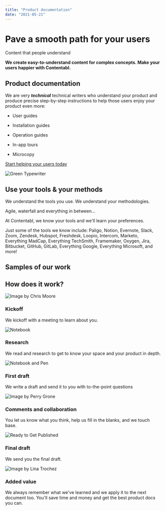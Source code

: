 ```yaml
---
title: "Product documentation"
date: "2021-05-21"
---
```


# Pave a smooth path for your users

Content that people understand

**We create easy-to-understand content for complex concepts. Make your users happier with Contentabl.**

## Product documentation

We are very **_technical_** technical writers who understand your product and produce precise step-by-step instructions to help those users enjoy your product even more:

- User guides
    
- Installation guides
    
- Operation guides
    
- In-app tours
    
- Microcopy
    

[Start helping your users today](?p=978 "Contact")

![Green Typewriter](images/ab703-d83bd3c21df94d5286771b9bc07e8541.jpg)

## Use your tools & your methods

We understand the tools you use. We understand your methodologies.

Agile, waterfall and everything in between...

At Contentabl, we know your tools and we'll learn your preferences.

Just some of the tools we know include: Paligo, Notion, Evernote, Slack, Zoom, Zendesk, Hubspot, Freshdesk, Loopio, Intercom, Marketo, Everything MadCap, Everything TechSmith, Framemaker, Oxygen, Jira, Bitbucket, GitHub, GitLab, Everything Google, Everything Microsoft, and more!

## Samples of our work

## How does it work?

![Image by Chris Moore](images/b4509-nsplsh_73766d476a546a61756e38mv2_d_5472_3648_s_4_2.jpg)

### Kickoff

We kickoff with a meeting to learn about you.

![Notebook](images/0df1f-39699f98d24d44cdabb86a1b8cfef1c0.jpg)

### Research

We read and research to get to know your space and your product in depth.

![Notebook and Pen](images/fb81a-169dd0e4fce64190be6b4e180847f4c5.jpg)

### First draft

We write a draft and send it to you with to-the-point questions

![Image by Perry Grone](images/06321-nsplsh_e4948e3118a843208e718bbd96207525mv2.jpg)

### Comments and collaboration

You let us know what you think, help us fill in the blanks, and we touch base.

![Ready to Get Published](images/871f1-9a0057cc4234442ca2298a5208d25a97.jpg)

### Final draft

We send you the final draft.

![Image by Lina Trochez](images/8808e-nsplsh_fe44b99a39644317b1518f43415a4a69mv2.jpg)

### Added value

We always remember what we've learned and we apply it to the next document too. You'll save time and money and get the best product docs you can.
